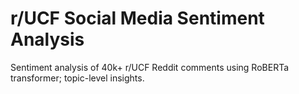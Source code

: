 # r/UCF Social Media Sentiment Analysis
Sentiment analysis of 40k+ r/UCF Reddit comments using RoBERTa transformer; topic-level insights.
